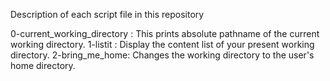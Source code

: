 Description of each script file in this repository

0-current_working_directory : This prints absolute pathname of the current working directory.
1-listit : Display the content list of your present working directory.
2-bring_me_home: Changes the working directory to the user's home directory.
